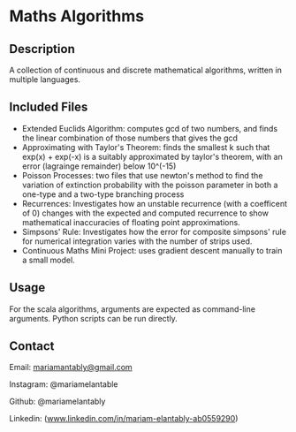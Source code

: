 # Maths Algorithms

## Description
A collection of continuous and discrete mathematical algorithms, written in multiple languages. 

## Included Files
- Extended Euclids Algorithm: computes gcd of two numbers, and finds the linear combination of those numbers that gives the gcd
- Approximating with Taylor's Theorem: finds the smallest k such that exp(x) + exp(-x) is a suitably approximated by taylor's theorem, with an error (lagrainge remainder) below 10^(-15)
- Poisson Processes: two files that use newton's method to find the variation of extinction probability with the poisson parameter in both a one-type and a two-type branching process
- Recurrences: Investigates how an unstable recurrence (with a coefficent of 0) changes with the expected and computed recurrence to show mathematical inaccuracies of floating point approximations.
- Simpsons' Rule: Investigates how the error for composite simpsons' rule for numerical integration varies with the number of strips used.
- Continuous Maths Mini Project: uses gradient descent manually to train a small model.

## Usage
For the scala algorithms, arguments are expected as command-line arguments. Python scripts can be run directly. 

## Contact
Email: mariamantably@gmail.com

Instagram: @mariamelantable

Github: @mariamelantably

Linkedin: (www.linkedin.com/in/mariam-elantably-ab0559290)

